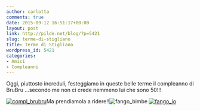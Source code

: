 ```yaml
---
author: carlotta
comments: true
date: 2015-09-12 16:51:17+00:00
layout: post
link: http://pilde.net/blog/?p=5421
slug: terme-di-stigliano
title: Terme di Stigliano
wordpress_id: 5421
categories:
- Amici
- Compleanni
---
```


Oggi, piuttosto increduli, festeggiamo in queste belle terme il compleanno di BruBru ...secondo me non ci crede nemmeno lui che sono 50!!!

[![compl_brubru](http://pilde.net/blog/wp-content/uploads/2016/01/compl_brubru.jpg)](http://pilde.net/blog/wp-content/uploads/2016/01/compl_brubru.jpg)Ma prendiamola a ridere!!![![fango_bimbe](http://pilde.net/blog/wp-content/uploads/2016/01/fango_bimbe.jpg)](http://pilde.net/blog/wp-content/uploads/2016/01/fango_bimbe.jpg) [![fango_io](http://pilde.net/blog/wp-content/uploads/2016/01/fango_io.jpg)](http://pilde.net/blog/wp-content/uploads/2016/01/fango_io.jpg)
